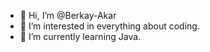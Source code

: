 - 👋 Hi, I’m @Berkay-Akar
- 👀 I’m interested in everything about coding.
- 🌱 I’m currently learning Java.

<!---
Berkay-Akar/Berkay-Akar is a ✨ special ✨ repository because its `README.md` (this file) appears on your GitHub profile.
You can click the Preview link to take a look at your changes.
--->
